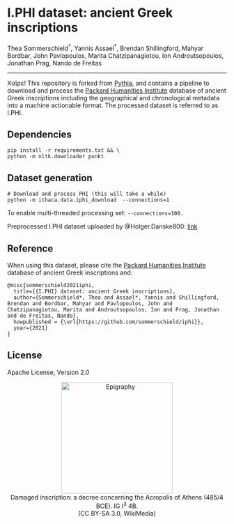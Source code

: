 # I.PHI dataset: ancient Greek inscriptions

Thea Sommerschield<sup>\*</sup>, Yannis Assael<sup>\*</sup>, Brendan Shillingford, Mahyar Bordbar, John Pavlopoulos, Marita Chatzipanagiotou, Ion Androutsopoulos, Jonathan Prag, Nando de Freitas

---

Χαῖρε! This repository is forked from [Pythia](https://github.com/sommerschield/ancient-text-restoration), and contains a pipeline to download and process the [Packard Humanities Institute](https://inscriptions.packhum.org/) database of ancient Greek inscriptions including the geographical and chronological metadata into a machine actionable format. The processed dataset is referred to as I.PHI.


## Dependencies
```
pip install -r requirements.txt && \
python -m nltk.downloader punkt
```

## Dataset generation
```
# Download and process PHI (this will take a while)
python -m ithaca.data.iphi_download  --connections=1
```

To enable multi-threaded processing set: `--connections=100`.

Preprocessed I.PHI dataset uploaded by @Holger.Danske800: [link](https://drive.google.com/drive/folders/1WupkpBTP7BTGTqAwKQ8BSFrCaQTbKX9c)

## Reference
When using this dataset, please cite the [Packard Humanities Institute](https://inscriptions.packhum.org/) database of ancient Greek inscriptions and:
```
@misc{sommerschield2021iphi,
  title={{I.PHI} dataset: ancient Greek inscriptions},
  author={Sommerschield*, Thea and Assael*, Yannis and Shillingford, Brendan and Bordbar, Mahyar and Pavlopoulos, John and Chatzipanagiotou, Marita and Androutsopoulos, Ion and Prag, Jonathan and de Freitas, Nando},
  howpublished = {\url{https://github.com/sommerschield/iphi}},
  year={2021}
}
```

## License
Apache License, Version 2.0

<p align="center">
<img alt="Epigraphy" src="http://yannisassael.com/projects/pythia/epigraphy_transp.png" width="256" /><br />
Damaged inscription: a decree concerning the Acropolis of Athens (485/4 BCE). <it>IG</it> I<sup>3</sup> 4B.<br />(CC BY-SA 3.0, WikiMedia)
</p>
